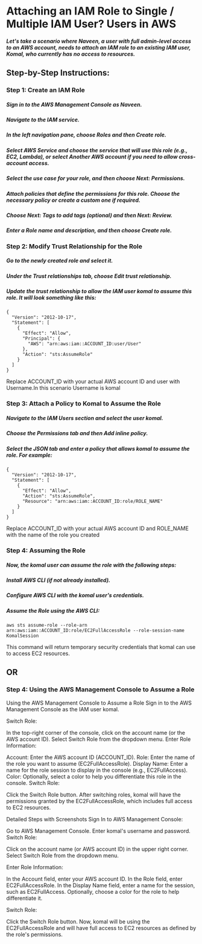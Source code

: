 
# Attaching an IAM Role to Single / Multiple IAM User? Users in AWS

##### Let's take a scenario where Naveen, a user with full admin-level access to an AWS account, needs to attach an IAM role to an existing IAM user, Komal, who currently has no access to resources.


## Step-by-Step Instructions:

### Step 1: Create an IAM Role
##### Sign in to the AWS Management Console as Naveen.
##### Navigate to the IAM service.
##### In the left navigation pane, choose Roles and then Create role.
##### Select AWS Service and choose the service that will use this role (e.g., EC2, Lambda), or select Another AWS account if you need to allow cross-account access.
##### Select the use case for your role, and then choose Next: Permissions.
##### Attach policies that define the permissions for this role. Choose the necessary policy or create a custom one if required.
##### Choose Next: Tags to add tags (optional) and then Next: Review.
##### Enter a Role name and description, and then choose Create role.


### Step 2: Modify Trust Relationship for the Role
##### Go to the newly created role and select it.
##### Under the Trust relationships tab, choose Edit trust relationship.
##### Update the trust relationship to allow the IAM user komal to assume this role. It will look something like this:

```
{
  "Version": "2012-10-17",
  "Statement": [
    {
      "Effect": "Allow",
      "Principal": {
        "AWS": "arn:aws:iam::ACCOUNT_ID:user/User"
      },
      "Action": "sts:AssumeRole"
    }
  ]
}

```
Replace ACCOUNT_ID with your actual AWS account ID and user with Username.In this scenario Username is komal

### Step 3: Attach a Policy to Komal to Assume the Role
##### Navigate to the IAM Users section and select the user komal.
##### Choose the Permissions tab and then Add inline policy.
##### Select the JSON tab and enter a policy that allows komal to assume the role. For example:

```
{
  "Version": "2012-10-17",
  "Statement": [
    {
      "Effect": "Allow",
      "Action": "sts:AssumeRole",
      "Resource": "arn:aws:iam::ACCOUNT_ID:role/ROLE_NAME"
    }
  ]
}

```
Replace ACCOUNT_ID with your actual AWS account ID and ROLE_NAME with the name of the role you created

### Step 4: Assuming the Role
##### Now, the komal user can assume the role with the following steps:

##### Install AWS CLI (if not already installed).

##### Configure AWS CLI with the komal user's credentials.

##### Assume the Role using the AWS CLI:

```
aws sts assume-role --role-arn arn:aws:iam::ACCOUNT_ID:role/EC2FullAccessRole --role-session-name KomalSession

```
This command will return temporary security credentials that komal can use to access EC2 resources.

## OR

### Step 4: Using the AWS Management Console to Assume a Role


Using the AWS Management Console to Assume a Role
Sign in to the AWS Management Console as the IAM user komal.

Switch Role:

In the top-right corner of the console, click on the account name (or the AWS account ID).
Select Switch Role from the dropdown menu.
Enter Role Information:

Account: Enter the AWS account ID (ACCOUNT_ID).
Role: Enter the name of the role you want to assume (EC2FullAccessRole).
Display Name: Enter a name for the role session to display in the console (e.g., EC2FullAccess).
Color: Optionally, select a color to help you differentiate this role in the console.
Switch Role:

Click the Switch Role button.
After switching roles, komal will have the permissions granted by the EC2FullAccessRole, which includes full access to EC2 resources.

Detailed Steps with Screenshots
Sign In to AWS Management Console:

Go to AWS Management Console.
Enter komal's username and password.
Switch Role:

Click on the account name (or AWS account ID) in the upper right corner.
Select Switch Role from the dropdown menu.


Enter Role Information:

In the Account field, enter your AWS account ID.
In the Role field, enter EC2FullAccessRole.
In the Display Name field, enter a name for the session, such as EC2FullAccess.
Optionally, choose a color for the role to help differentiate it.


Switch Role:

Click the Switch Role button.
Now, komal will be using the EC2FullAccessRole and will have full access to EC2 resources as defined by the role's permissions.

